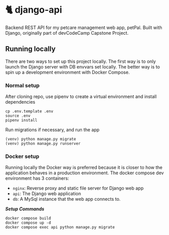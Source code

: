 # 🐈 django-api
Backend REST API for my petcare management web app, petPal. Built with Django, originally part of devCodeCamp Capstone Project.

## Running locally

There are two ways to set up this project locally. The first way is to only launch the Django server with DB envvars set locally. The better way is to spin up a development environment with Docker Compose.

### Normal setup
After cloning repo, use pipenv to create a virtual environment and install dependencies
```
cp .env.template .env
source .env
pipenv install
```
Run migrations if necessary, and run the app
```
(venv) python manage.py migrate
(venv) python manage.py runserver
```

### Docker setup
Running locally the Docker way is preferred because it is closer to how the application behaves in a production environment. The docker compose dev environment has 3 containers:
- `nginx`: Reverse proxy and static file server for Django web app
- `api`: The Django web application
- `db`: A MySql instance that the web app connects to.

***Setup Commands***
```
docker compose build
docker compose up -d
docker compose exec api python manage.py migrate

```
